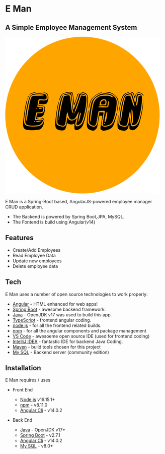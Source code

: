 # E Man
## A Simple Employee Management System 

[![E Man Logo](https://raw.githubusercontent.com/iharshpathak/eMan-Employee_manager/main/empManFrontend/empManfront/src/assets/EmanLogo.png)](https://github.com/iharshpathak/eMan-Employee_manager)


E Man is a Spring-Boot based,
AngularJS-powered employee manager CRUD application.

- The Backend is powered by Spring Boot,JPA, MySQL.
- The Fontend is build using Angular(v14)

## Features

- Create/Add Employees
- Read Employee Data
- Update new employees
- Delete employee data


## Tech

E Man uses a number of open source technologies to work properly:

- [Angular](https://angular.io/) - HTML enhanced for web apps!
- [Spring Boot](https://spring.io/projects/spring-boot) - awesome backend framework.
- [Java](https://openjdk.org/) - OpenJDK v17 was used to build this app.
- [TypeScript](https://www.typescriptlang.org/) - frontend angular coding.
- [node.js](https://nodejs.org/en/) - for all the frontend related builds.
- [npm](https://www.npmjs.com/) - for all the angular components and package management
- [VS Code](https://code.visualstudio.com/) - awesoeme open source IDE (used for frontend coding)
- [IntelliJ IDEA](https://www.jetbrains.com/idea/) - fantastic IDE for backend Java Coding.
- [Maven](https://maven.apache.org/) - build tools chosen for this project
- [My SQL](https://www.mysql.com/) - Backend server (community edition)



## Installation

E Man requires / uses
  - Front End
    - [Node.js](https://nodejs.org/) v16.15.1+
    - [npm](https://www.npmjs.com/) - v8.11.0
    -  [Angular Cli](https://angular.io/cli) - v14.0.2

- Back End
    - [Java](https://openjdk.org/) - OpenJDK v17+
    - [Spring Boot](https://spring.io/projects/spring-boot) - v2.7.1
    -  [Angular Cli](https://angular.io/cli) - v14.0.2
    -  [My SQL](https://www.mysql.com/) - v8.0+
